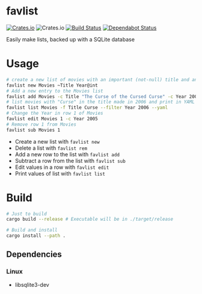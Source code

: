 # favlist
[![Crates.io](https://img.shields.io/crates/v/favlist)](https://crates.io/crates/favlist/)
![Crates.io](https://img.shields.io/crates/d/favlist)
[![Build Status](https://travis-ci.com/spenserblack/favlist.svg?branch=master)](https://travis-ci.com/spenserblack/favlist)
[![Dependabot Status](https://api.dependabot.com/badges/status?host=github&repo=spenserblack/favlist)](https://dependabot.com)

Easily make lists, backed up with a SQLite database

# Usage
```bash
# create a new list of movies with an important (not-null) title and an integer year
favlist new Movies ~Title Year@int
# Add a new entry to the Movies list
favlist add Movies -c Title "The Curse of the Cursed Curse" -c Year 2006
# list movies with "Curse" in the title made in 2006 and print in YAML format
favlist list Movies -f Title Curse --filter Year 2006 --yaml
# Change the Year in row 1 of Movies
favlist edit Movies 1 -c Year 2005
# Remove row 1 from Movies
favlist sub Movies 1
```
- Create a new list with `favlist new`
- Delete a list with `favlist rem`
- Add a new row to the list with `favlist add`
- Subtract a row from the list with `favlist sub`
- Edit values in a row with `favlist edit`
- Print values of list with `favlist list`

# Build
```bash
# Just to build
cargo build --release # Executable will be in ./target/release

# Build and install
cargo install --path .
```

## Dependencies
### Linux
- libsqlite3-dev
